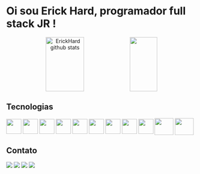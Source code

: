 #  Oi sou Erick Hard, programador full stack JR ! 

<div align="center">  
<img width="45%" height="145px" src="https://github-readme-stats.vercel.app/api?username=ErickHard&show_icons=true&count_private=true&hide_border=true&title_color=00bfbf&icon_color=00bfbf&text_color=c9d1d9&bg_color=0d1117"alt="ErickHard github stats"/><img width="38%" height="145px" src="https://github-readme-stats.vercel.app/api/top-langs/?username=ErickHard&layout=compact&hide_border=true&title_color=00bfbf&text_color=00bfbf&bg_color=0d1117" />
</div>

 ## Tecnologias
<div style="display:inline-block">

<img align="center" height="40" width="40" src="https://cdn.jsdelivr.net/gh/devicons/devicon/icons/html5/html5-original.svg" />
<img align="center" height="40" width="40" src="https://cdn.jsdelivr.net/gh/devicons/devicon/icons/css3/css3-original.svg" />
<img align="center" height="40" width="40" src="https://cdn.jsdelivr.net/gh/devicons/devicon/icons/javascript/javascript-original.svg" />
<img align="center" height="40" width="40" src="https://cdn.jsdelivr.net/gh/devicons/devicon/icons/bootstrap/bootstrap-original.svg" />
<img align="center" height="40" width="40" src="https://cdn.jsdelivr.net/gh/devicons/devicon/icons/react/react-original.svg" />
<img align="center" height="40" width="40" src="https://cdn.jsdelivr.net/gh/devicons/devicon/icons/typescript/typescript-plain.svg" />
<img align="center" height="40" width="40" src="https://cdn.jsdelivr.net/gh/devicons/devicon/icons/vscode/vscode-original.svg" />
<img align="center" height="40" width="40" src="https://cdn.jsdelivr.net/gh/devicons/devicon/icons/angularjs/angularjs-original.svg" />
<img align="center" height="40" width="40" src="https://img.icons8.com/fluency/256/python.png" />
 <img align="center" height="45" width="50" src="https://img.icons8.com/color/256/php.png" />
 <img align="center" height="45" width="50" src="https://img.icons8.com/color/256/my-sql.png" />


</div>

##  Contato
  <div aling="center">         
 
<a href= "mailto:ericksonmnzs@gmail.com"><img src="https://img.shields.io/badge/Gmail-D14836?style=for-the-badge&logo=gmail&logoColor=white" target=" _blank"></a>
<a href= "https://www.linkedin.com/in/ErickHard/" target="_blank"><img src="https://img.shields.io/badge/-LinkedIn- %230077B5?style=for-the-badge&logo=linkedin&logoColor=white" target="_blank"></a>
<a href= "https://instagram.com/erick__hard" target="_blank"><img src="https://camo.githubusercontent.com/acaa286597b43c96dc02b69b90de15a65c52063e31835b763a061cc815f64bac/68747470733a2f2f696d672e736869656c64732e696f2f62616467652f2d496e7374616772616d2d2532334534343035463f7374796c653d666f722d7468652d6261646765266c6f676f3d696e7374616772616d266c6f676f436f6c6f723d7768697465"></a>
<a href= "https://www.linkedin.com/in/ErickHard/" target="_blank"><img src="https://8ewh.short.gy/kVtrPY"></a>
<div>

